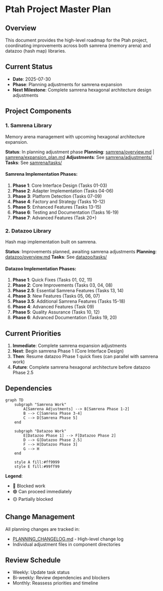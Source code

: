 # Ptah Project Master Plan

## Overview
This document provides the high-level roadmap for the Ptah project, coordinating improvements across both samrena (memory arena) and datazoo (hash map) libraries.

## Current Status
- **Date**: 2025-07-30
- **Phase**: Planning adjustments for samrena expansion
- **Next Milestone**: Complete samrena hexagonal architecture design adjustments

## Project Components

### 1. Samrena Library
Memory arena management with upcoming hexagonal architecture expansion.

**Status**: In planning adjustment phase
**Planning**: [samrena/overview.md](samrena/overview.md) | [samrena/expansion_plan.md](samrena/expansion_plan.md)
**Adjustments**: See [samrena/adjustments/](samrena/adjustments/)
**Tasks**: See [samrena/tasks/](samrena/tasks/)

#### Samrena Implementation Phases:
1. **Phase 1**: Core Interface Design (Tasks 01-03)
2. **Phase 2**: Adapter Implementation (Tasks 04-06)
3. **Phase 3**: Platform Detection (Tasks 07-09)
4. **Phase 4**: Factory and Strategy (Tasks 10-12)
5. **Phase 5**: Enhanced Features (Tasks 13-15)
6. **Phase 6**: Testing and Documentation (Tasks 16-19)
7. **Phase 7**: Advanced Features (Task 20+)

### 2. Datazoo Library
Hash map implementation built on samrena.

**Status**: Improvements planned, awaiting samrena adjustments
**Planning**: [datazoo/overview.md](datazoo/overview.md)
**Tasks**: See [datazoo/tasks/](datazoo/tasks/)

#### Datazoo Implementation Phases:
1. **Phase 1**: Quick Fixes (Tasks 01, 02, 11)
2. **Phase 2**: Core Improvements (Tasks 03, 04, 08)
3. **Phase 2.5**: Essential Samrena Features (Tasks 13, 14)
4. **Phase 3**: New Features (Tasks 05, 06, 07)
5. **Phase 3.5**: Additional Samrena Features (Tasks 15-18)
6. **Phase 4**: Advanced Features (Task 09)
7. **Phase 5**: Quality Assurance (Tasks 10, 12)
8. **Phase 6**: Advanced Documentation (Tasks 19, 20)

## Current Priorities

1. **Immediate**: Complete samrena expansion adjustments
2. **Next**: Begin samrena Phase 1 (Core Interface Design)
3. **Then**: Resume datazoo Phase 1 quick fixes (can parallel with samrena work)
4. **Future**: Complete samrena hexagonal architecture before datazoo Phase 2.5

## Dependencies

```mermaid
graph TD
    subgraph "Samrena Work"
        A[Samrena Adjustments] --> B[Samrena Phase 1-2]
        B --> C[Samrena Phase 3-4]
        C --> D[Samrena Phase 5]
    end
    
    subgraph "Datazoo Work"
        E[Datazoo Phase 1] --> F[Datazoo Phase 2]
        D --> G[Datazoo Phase 2.5]
        F --> H[Datazoo Phase 3]
        G --> H
    end
    
    style A fill:#ff9999
    style E fill:#99ff99
```

**Legend**:
- 🔴 Blocked work
- 🟢 Can proceed immediately
- 🟡 Partially blocked

## Change Management

All planning changes are tracked in:
- [PLANNING_CHANGELOG.md](PLANNING_CHANGELOG.md) - High-level change log
- Individual adjustment files in component directories

## Review Schedule

- Weekly: Update task status
- Bi-weekly: Review dependencies and blockers
- Monthly: Reassess priorities and timeline